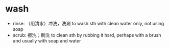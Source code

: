 # wash

- rinse: （用清水）冲洗，洗涮 to wash sth with clean water only, not using soap
- scrub: 擦洗；刷洗 to clean sth by rubbing it hard, perhaps with a brush and usually with soap and water
